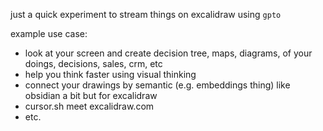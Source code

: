 

just a quick experiment to stream things on excalidraw using `gpto` 

example use case:
- look at your screen and create decision tree, maps, diagrams, of your doings, decisions, sales, crm, etc
- help you think faster using visual thinking
- connect your drawings by semantic (e.g. embeddings thing) like obsidian a bit but for excalidraw
- cursor.sh meet excalidraw.com
- etc.




